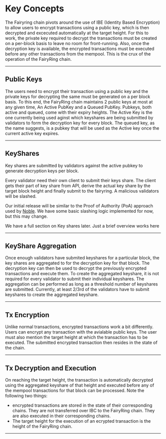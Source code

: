 # Key Concepts

The Fairyring chain pivots around the use of IBE (Identity Based Encryption) to allow users to encrypt transactions using a public key, which is then decrypted and excecuted automatically at the target height. For this to work, the private key required to decrypt the transactions must be created on a per-block basis to leave no room for front-running. Also, once the decryption key is available, the encrypted transactions must be executed before any other transactions from the mempool. This is the crux of the operation of the FairyRing chain.

---

## Public Keys

The users need to encrypt their transaction using a public key and the private keys for decrypting the same must be generated on a per block basis. To this end, the FairyRing chain maintains 2 public keys at most at any given time, An Active PubKey and a Queued PubKey. Pubkeys, both active and queued, come with their expiry heights. The Active Key is the one currently being used aginst which keyshares are being submitted by validators to form the decryption key for every block. The queued key, as the name suggests, is a pubkey that will be used as the Active key once the current active key expires.

---

## KeyShares

Key shares are submitted by validators against the active pubkey to generate decryption keys per block.

Every validator need their own client to submit their keys share. The client gets their part of key share from API, derive the actual key share by the target block height and finally submit to the fairyring. A malicious validators will be slashed.

Our initial release will be similar to the Proof of Authority (PoA) approach used by [Noble](https://github.com/strangelove-ventures/noble).
We have some basic slashing logic implemented for now, but this may change.

We have a full section on Key shares later. Just a brief overview works here

---

## KeyShare Aggregation

Once enough validators have submited keyshares for a particular block, the key shares are aggregated to for the decryption key for that block. The decryption key can then be used to decrypt the previously encrypted transactions and execute them. To create the aggregated keyshare, it is not required for every validator to submit their individual keyshares. The aggregation can be performed as long as a threshold number of keyshares are submitted. Currently, at least 2/3rd of the validators have to submit keyshares to create the aggregated keyshare.

---

## Tx Encryption

Unlike normal transactions, encrypted transactions work a bit differently. Users can encrypt any transaction with the avialable public keys. The user must also mention the target height at which the transaction has to be executed. The submitted encrypted transaction then resides in the state of the chain.

---

## Tx Decryption and Execution

On reaching the target height, the transaction is automatically decrypted using the aggregated keyshare of that height and executed before any of the mempool transactions for that block can be processed. Note the following two things:

- encrypted transactions are stored in the state of their corresponding chains. They are not transferred over IBC to the FairyRing chain. They are also executed in their corresponding chains.
- The target height for the execution of an ecrypted transaction is the height of the FairyRing chain.

---
